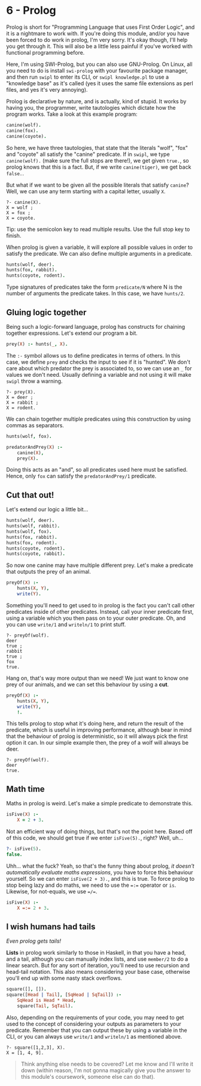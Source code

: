# 6 - Prolog

Prolog is short for "Programming Language that uses First Order Logic", and it is a nightmare to work with. If you're doing this module, and/or you have been forced to do work in prolog, I'm very sorry. It's okay though, I'll help you get through it. This will also be a little less painful if you've worked with functional programming before.

Here, I'm using SWI-Prolog, but you can also use GNU-Prolog. On Linux, all you need to do is install `swi-prolog` with your favourite package manager, and then run `swipl` to enter its CLI, or `swipl knowledge.pl` to use a "knowledge base" as it's called (yes it uses the same file extensions as perl files, and yes it's very annoying).

Prolog is declarative by nature, and is actually, kind of stupid. It works by having you, the programmer, write tautologies which dictate how the program works. Take a look at this example program:

```prolog
canine(wolf).
canine(fox).
canine(coyote).
```

So here, we have three tautologies, that state that the literals "wolf", "fox" and "coyote" all satisfy the "canine" predicate. If in `swipl`, we type `canine(wolf).` (make sure the full stops are there!), we get given `true.`, so prolog knows that this is a fact. But, if we write `canine(tiger)`, we get back `false.`.

But what if we want to be given all the possible literals that satisfy `canine`? Well, we can use any term starting with a capital letter, usually `X`.

```
?- canine(X).
X = wolf ;
X = fox ;
X = coyote.
```

Tip: use the semicolon key to read multiple results. Use the full stop key to finish.

When prolog is given a variable, it will explore all possible values in order to satisfy the predicate. We can also define multiple arguments in a predicate.

```prolog
hunts(wolf, deer).
hunts(fox, rabbit).
hunts(coyote, rodent).
```

Type signatures of predicates take the form `predicate/N` where N is the number of arguments the predicate takes. In this case, we have `hunts/2`.

## Gluing logic together

Being such a logic-forward language, prolog has constructs for chaining together expressions. Let's extend our program a bit.

```prolog
prey(X) :- hunts(_, X).
```

The `:-` symbol allows us to define predicates in terms of others. In this case, we define `prey` and checks the input to see if it is "hunted". We don't care about which predator the prey is associated to, so we can use an `_` for values we don't need. Usually defining a variable and not using it will make `swipl` throw a warning.

```
?- prey(X).
X = deer ;
X = rabbit ;
X = rodent.
```

We can chain together multiple predicates using this construction by using commas as separators.

```prolog
hunts(wolf, fox).

predatorAndPrey(X) :- 
    canine(X),
    prey(X).
```

Doing this acts as an "and", so all predicates used here must be satisfied. Hence, only `fox` can satisfy the `predatorAndPrey/1` predicate.

## Cut that out!

Let's extend our logic a little bit...

```prolog
hunts(wolf, deer).
hunts(wolf, rabbit).
hunts(wolf, fox).
hunts(fox, rabbit).
hunts(fox, rodent).
hunts(coyote, rodent).
hunts(coyote, rabbit).
```

So now one canine may have multiple different prey. Let's make a predicate that outputs the prey of an animal.

```prolog
preyOf(X) :-
    hunts(X, Y),
    write(Y).
```

Something you'll need to get used to in prolog is the fact you can't call other predicates inside of other predicates. Instead, call your inner predicate first, using a variable which you then pass on to your outer predicate. Oh, and you can use `write/1` and `writeln/1` to print stuff.

```
?- preyOf(wolf).
deer
true ;
rabbit
true ;
fox
true.
```

Hang on, that's way more output than we need! We just want to know one prey of our animals, and we can set this behaviour by using a **cut**.

```prolog
preyOf(X) :-
    hunts(X, Y),
    write(Y),
    !.
```

This tells prolog to stop what it's doing here, and return the result of the predicate, which is useful in improving performance, although bear in mind that the behaviour of prolog is deterministic, so it will always pick the first option it can. In our simple example then, the prey of a wolf will always be deer.

```
?- preyOf(wolf).
deer
true.
```

## Math time

Maths in prolog is weird. Let's make a simple predicate to demonstrate this.

```prolog
isFive(X) :-
    X = 2 + 3.
```

Not an efficient way of doing things, but that's not the point here. Based off of this code, we should get true if we enter `isFive(5).`, right? Well, uh...

```prolog
?- isFive(5).
false.
```

Uhh... what the fuck? Yeah, so that's the funny thing about prolog, *it doesn't automatically evaluate maths expressions*, you have to force this behaviour yourself. So we can enter `isFive(2 + 3).`, and this is true. To force prolog to stop being lazy and do maths, we need to use the `=:=` operator or `is`. Likewise, for not-equals, we use `=/=`.

```prolog
isFive(X) :-
    X =:= 2 + 3.
```

## I wish humans had tails

*Even prolog gets tails!*

**Lists** in prolog work similarly to those in Haskell, in that you have a head, and a tail, although you can manually index lists, and use `member/2` to do a linear search. But for any sort of iteration, you'll need to use recursion and head-tail notation. This also means considering your base case, otherwise you'll end up with some nasty stack overflows.

```prolog
square([], []).
square([Head | Tail], [SqHead | SqTail]) :-
    SqHead is Head * Head,
    square(Tail, SqTail).
```

Also, depending on the requirements of your code, you may need to get used to the concept of considering your outputs as parameters to your predicate. Remember that you can output these by using a variable in the CLI, or you can always use `write/1` and `writeln/1` as mentioned above.

```
?- square([1,2,3], X).
X = [1, 4, 9].
```

> Think anything else needs to be covered? Let me know and I'll write it down (within reason, I'm not gonna magically give you the answer to this module's coursework, someone else can do that).